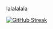   lalalalala
<!---
AvacadoWizard/AvacadoWizard is a ✨ special ✨ repository because its `README.md` (this file) appears on your GitHub profile.
You can click the Preview link to take a look at your changes.
--->

[![GitHub Streak](https://streak-stats.demolab.com/?user=AvacadoWizard)](https://git.io/streak-stats)
